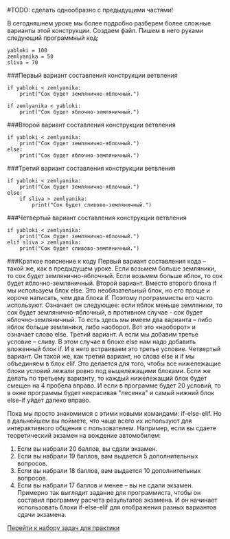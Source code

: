#TODO: сделать однообразно с предыдущими частями!

В сегодняшнем уроке мы более подробно разберем более сложные варианты этой конструкции.
Создаем файл. Пишем в него руками следующий программный код:
```
yabloki = 100
zemlyanika = 50
sliva = 70
```

###Первый вариант составления конструкции ветвления
```
if yabloki < zemlyanika:
	print("Сок будет землянично-яблочный.")	
	
if zemlyanika < yabloki:
	print("Сок будет яблочно-земляничный.")
```

###Второй вариант составления конструкции ветвления
```
if yabloki < zemlyanika:
	print("Сок будет землянично-яблочный.")
else:
    print("Сок будет яблочно-земляничный.")
```

###Третий вариант составления конструкции ветвления
```
if yabloki < zemlyanika:
	print("Сок будет землянично-яблочный.")
else: 
    if sliva > zemlyanika:
        print("Сок будет сливово-земляничный.")
```
		
###Четвертый вариант составления конструкции ветвления
```
if yabloki < zemlyanika:
	print("Сок будет землянично-яблочный.")
elif sliva > zemlyanika:
    print("Сок будет сливово-земляничный.")
```

###Краткое пояснение к коду
Первый вариант составления кода – такой же, как в предыдущем уроке. 
Если возьмем больше земляники, то сок будет землянично-яблочный. 
Если возьмем больше яблок, то сок будет яблочно-земляничный.
Второй вариант. Вместо второго блока if мы используем блок else. Это необязательный блок, но его проще и короче написать, чем два блока if. Поэтому программисты его часто используют. Означает он следующее: 
если яблок меньше земляники, то сок будет землянично-яблочный,
в противном случае - сок будет яблочно-земляничный. 
То есть здесь мы имеем два варианта – либо яблок больше земляники, либо наоборот. Вот это «наоборот» и означает слово else.
Третий вариант. А если мы добавим третье условие – сливу. В этом случае в блоке else нам надо добавить вложенный блок if. И в него встраиваем это третье условие.
Четвертый вариант. Он такой же, как третий вариант, но слова else и if мы объединяем в блок elif. Это делается для того, чтобы все нижележащие блоки условий лежали ровно под вышележащими блоками. Если же делать по третьему варианту, то каждый нижележащий блок будет смещен на 4 пробела вправо. И если в программе будет 20 условий, то в окне программы будет некрасивая "лесенка" и самый нижний блок else-if уйдет далеко вправо.

Пока мы просто знакомимся с этими новыми командами: if-else-elif. Но в дальнейшем вы поймете, что чаще всего их используют для интерактивного общения с пользователем.
Например, если вы сдаете теоретический экзамен на вождение автомобилем: 
1.	Если вы набрали 20 баллов, вы сдали экзамен.
2.	Если вы набрали 19 баллов, вам выдается 5 дополнительных вопросов.
3.	Если вы набрали 18 баллов, вам выдается 10 дополнительных вопросов.
4.	Если вы набрали 17 баллов и менее – вы не сдали экзамен.
Примерно так выглядит задание для программиста, чтобы он составил программу расчета результатов экзамена. И он начинает использовать блоки if-else-elif для отображения разных вариантов сдачи экзамена.

[Перейти к набору задач для практики](../../../tasks/p1/t8)